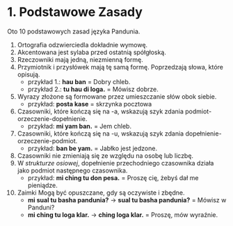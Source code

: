 
# 1. Podstawowe Zasady

Oto 10 podstawowych zasad języka Pandunia.

1. Ortografia odzwierciedla dokładnie wymowę.
2. Akcentowana jest sylaba przed ostatnią spółgłoską.
3. Rzeczowniki mają jedną, niezmienną formę.
4. Przymiotnik i przysłówek mają tę samą formę. Poprzedzają słowa, które opisują.
    - przykład 1.: **hau ban** = Dobry chleb.
    - przykład 2.: **tu hau di loga.** = Mówisz dobrze.
5. Wyrazy złożone są formowane przez umieszczanie słów obok siebie.
    - przykład: **posta kase** = skrzynka pocztowa
6. Czasowniki, które kończą się na -a, wskazują szyk zdania podmiot-orzeczenie-dopełnienie.
    - przykład: **mi yam ban.** = Jem chleb.
7. Czasowniki, które kończą się na -u, wskazują szyk zdania dopełnienie-orzeczenie-podmiot.
    - przykład: **ban be yam.** = Jabłko jest jedzone.
8. Czasowniki nie zmieniają się ze względu na osobę lub liczbę.
9. W _strukturze osiowej_, dopełnienie przechodniego czasownika działa jako podmiot następnego czasownika.
    - przykład: **mi ching tu don pesa.** = Proszę cię, żebyś dał me pieniądze.
10. Zaimki Mogą być opuszczane, gdy są oczywiste i zbędne.
    - **mi sual tu basha pandunia?** → **sual tu basha pandunia?** = Mówisz w Panduni?
    - **mi ching tu loga klar.** →  **ching loga klar.** = Proszę, mów wyraźnie.

